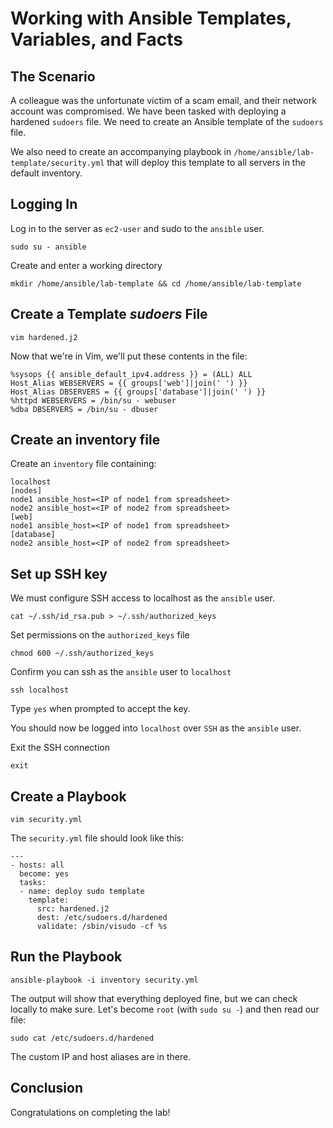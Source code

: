 # Working with Ansible Templates, Variables, and Facts

## The Scenario

A colleague was the unfortunate victim of a scam email, and their network account was compromised. We have been tasked with deploying a hardened `sudoers` file. We need to create an Ansible template of the `sudoers` file.

We also need to create an accompanying playbook in `/home/ansible/lab-template/security.yml` that will deploy this template to all servers in the default inventory.

## Logging In

Log in to the server as `ec2-user` and sudo to the `ansible` user.
 ```
 sudo su - ansible
 ```

Create and enter a working directory

 ```
 mkdir /home/ansible/lab-template && cd /home/ansible/lab-template
 ```

## Create a Template *sudoers* File

```
vim hardened.j2 
```

Now that we're in Vim, we'll put these contents in the file:

```
%sysops {{ ansible_default_ipv4.address }} = (ALL) ALL
Host_Alias WEBSERVERS = {{ groups['web']|join(' ') }}
Host_Alias DBSERVERS = {{ groups['database']|join(' ') }}
%httpd WEBSERVERS = /bin/su - webuser
%dba DBSERVERS = /bin/su - dbuser
```

## Create an inventory file

Create an `inventory` file containing: 

```
localhost
[nodes]
node1 ansible_host=<IP of node1 from spreadsheet> 
node2 ansible_host=<IP of node2 from spreadsheet> 
[web]
node1 ansible_host=<IP of node1 from spreadsheet> 
[database]
node2 ansible_host=<IP of node2 from spreadsheet> 
```

## Set up SSH key

We must configure SSH access to localhost as the `ansible` user. 

```
cat ~/.ssh/id_rsa.pub > ~/.ssh/authorized_keys
```

 Set permissions on the `authorized_keys` file

```
chmod 600 ~/.ssh/authorized_keys
```



Confirm you can ssh as the `ansible` user to `localhost`

```
ssh localhost
```

Type `yes` when prompted to accept the key. 

You should now be logged into `localhost` over `SSH` as the `ansible` user. 



Exit the SSH connection

```
exit
```



## Create a Playbook

```
vim security.yml 
```

The `security.yml` file should look like this:

```
---
- hosts: all
  become: yes
  tasks:
  - name: deploy sudo template
    template:
      src: hardened.j2
      dest: /etc/sudoers.d/hardened
      validate: /sbin/visudo -cf %s
```

## Run the Playbook

```
ansible-playbook -i inventory security.yml 
```

The output will show that everything deployed fine, but we can check locally to make sure. Let's become `root` (with `sudo su -`) and then read our file:

```
sudo cat /etc/sudoers.d/hardened 
```

The custom IP and host aliases are in there.

## Conclusion

Congratulations on completing the lab!
